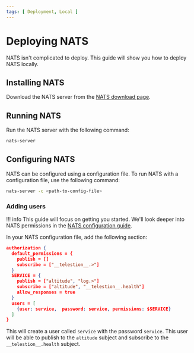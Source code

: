 ```yaml
---
tags: [ Deployment, Local ]
---
```


# Deploying NATS

NATS isn't complicated to deploy. This guide will show you how to deploy NATS locally.

## Installing NATS

Download the NATS server from the [NATS download page](https://nats.io/download/).

## Running NATS

Run the NATS server with the following command:

```bash
nats-server
```

## Configuring NATS

NATS can be configured using a configuration file. To run NATS with a configuration file, use the following command:

```bash
nats-server -c <path-to-config-file>
```

### Adding users

!!! info
    This guide will focus on getting you started. We'll look deeper into NATS permissions in the [NATS configuration guide](../nats/index.md).

In your NATS configuration file, add the following section:

```json
authorization {
  default_permissions = {
    publish = []
    subscribe = ["__telestion__.>"]
  }
  SERVICE = {
    publish = ["altitude", "log.>"]
    subscribe = ["altitude", "__telestion__.health"]
    allow_responses = true
  }
  users = [
    {user: service,  password: service, permissions: $SERVICE}
  ]
}
```

This will create a user called `service` with the password `service`. This user will be able to publish to the `altitude` subject and subscribe to the `__telestion__.health` subject.


